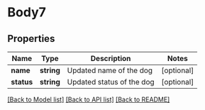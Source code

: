 # Body7

## Properties
Name | Type | Description | Notes
------------ | ------------- | ------------- | -------------
**name** | **string** | Updated name of the dog | [optional] 
**status** | **string** | Updated status of the dog | [optional] 

[[Back to Model list]](../README.md#documentation-for-models) [[Back to API list]](../README.md#documentation-for-api-endpoints) [[Back to README]](../README.md)


